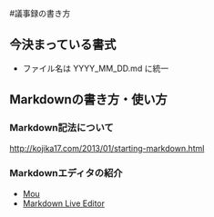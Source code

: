 #議事録の書き方

## 今決まっている書式

* ファイル名は YYYY_MM_DD.md に統一

## Markdownの書き方・使い方

### Markdown記法について

<http://kojika17.com/2013/01/starting-markdown.html>

### Markdownエディタの紹介

* [Mou](http://mouapp.com/)
* [Markdown Live Editor](http://jrmoran.com/playground/markdown-live-editor/)